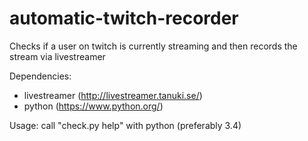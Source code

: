 automatic-twitch-recorder
=========================

Checks if a user on twitch is currently streaming and then records the stream via livestreamer

Dependencies:
- livestreamer (http://livestreamer.tanuki.se/)
- python (https://www.python.org/)

Usage: call "check.py help" with python (preferably 3.4)
